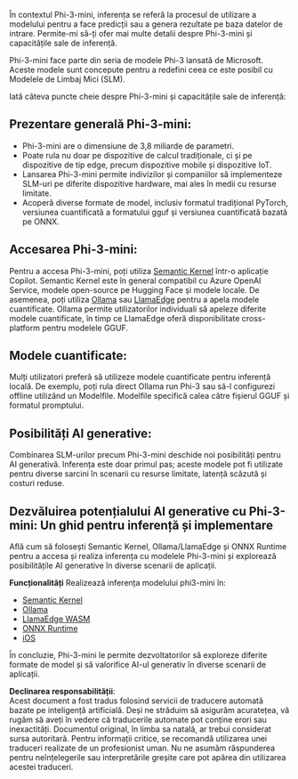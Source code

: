 În contextul Phi-3-mini, inferența se referă la procesul de utilizare a modelului pentru a face predicții sau a genera rezultate pe baza datelor de intrare. Permite-mi să-ți ofer mai multe detalii despre Phi-3-mini și capacitățile sale de inferență.

Phi-3-mini face parte din seria de modele Phi-3 lansată de Microsoft. Aceste modele sunt concepute pentru a redefini ceea ce este posibil cu Modelele de Limbaj Mici (SLM).

Iată câteva puncte cheie despre Phi-3-mini și capacitățile sale de inferență:

## **Prezentare generală Phi-3-mini:**
- Phi-3-mini are o dimensiune de 3,8 miliarde de parametri.
- Poate rula nu doar pe dispozitive de calcul tradiționale, ci și pe dispozitive de tip edge, precum dispozitive mobile și dispozitive IoT.
- Lansarea Phi-3-mini permite indivizilor și companiilor să implementeze SLM-uri pe diferite dispozitive hardware, mai ales în medii cu resurse limitate.
- Acoperă diverse formate de model, inclusiv formatul tradițional PyTorch, versiunea cuantificată a formatului gguf și versiunea cuantificată bazată pe ONNX.

## **Accesarea Phi-3-mini:**
Pentru a accesa Phi-3-mini, poți utiliza [Semantic Kernel](https://github.com/microsoft/SemanticKernelCookBook?WT.mc_id=aiml-138114-kinfeylo) într-o aplicație Copilot. Semantic Kernel este în general compatibil cu Azure OpenAI Service, modele open-source pe Hugging Face și modele locale.
De asemenea, poți utiliza [Ollama](https://ollama.com) sau [LlamaEdge](https://llamaedge.com) pentru a apela modele cuantificate. Ollama permite utilizatorilor individuali să apeleze diferite modele cuantificate, în timp ce LlamaEdge oferă disponibilitate cross-platform pentru modelele GGUF.

## **Modele cuantificate:**
Mulți utilizatori preferă să utilizeze modele cuantificate pentru inferență locală. De exemplu, poți rula direct Ollama run Phi-3 sau să-l configurezi offline utilizând un Modelfile. Modelfile specifică calea către fișierul GGUF și formatul promptului.

## **Posibilități AI generative:**
Combinarea SLM-urilor precum Phi-3-mini deschide noi posibilități pentru AI generativă. Inferența este doar primul pas; aceste modele pot fi utilizate pentru diverse sarcini în scenarii cu resurse limitate, latență scăzută și costuri reduse.

## **Dezvăluirea potențialului AI generative cu Phi-3-mini: Un ghid pentru inferență și implementare** 
Află cum să folosești Semantic Kernel, Ollama/LlamaEdge și ONNX Runtime pentru a accesa și realiza inferența cu modelele Phi-3-mini și explorează posibilitățile AI generative în diverse scenarii de aplicații.

**Funcționalități**
Realizează inferența modelului phi3-mini în:

- [Semantic Kernel](https://github.com/Azure-Samples/Phi-3MiniSamples/tree/main/semantickernel?WT.mc_id=aiml-138114-kinfeylo)
- [Ollama](https://github.com/Azure-Samples/Phi-3MiniSamples/tree/main/ollama?WT.mc_id=aiml-138114-kinfeylo)
- [LlamaEdge WASM](https://github.com/Azure-Samples/Phi-3MiniSamples/tree/main/wasm?WT.mc_id=aiml-138114-kinfeylo)
- [ONNX Runtime](https://github.com/Azure-Samples/Phi-3MiniSamples/tree/main/onnx?WT.mc_id=aiml-138114-kinfeylo)
- [iOS](https://github.com/Azure-Samples/Phi-3MiniSamples/tree/main/ios?WT.mc_id=aiml-138114-kinfeylo)

În concluzie, Phi-3-mini le permite dezvoltatorilor să exploreze diferite formate de model și să valorifice AI-ul generativ în diverse scenarii de aplicații.

**Declinarea responsabilității**:  
Acest document a fost tradus folosind servicii de traducere automată bazate pe inteligență artificială. Deși ne străduim să asigurăm acuratețea, vă rugăm să aveți în vedere că traducerile automate pot conține erori sau inexactități. Documentul original, în limba sa natală, ar trebui considerat sursa autoritară. Pentru informații critice, se recomandă utilizarea unei traduceri realizate de un profesionist uman. Nu ne asumăm răspunderea pentru neînțelegerile sau interpretările greșite care pot apărea din utilizarea acestei traduceri.